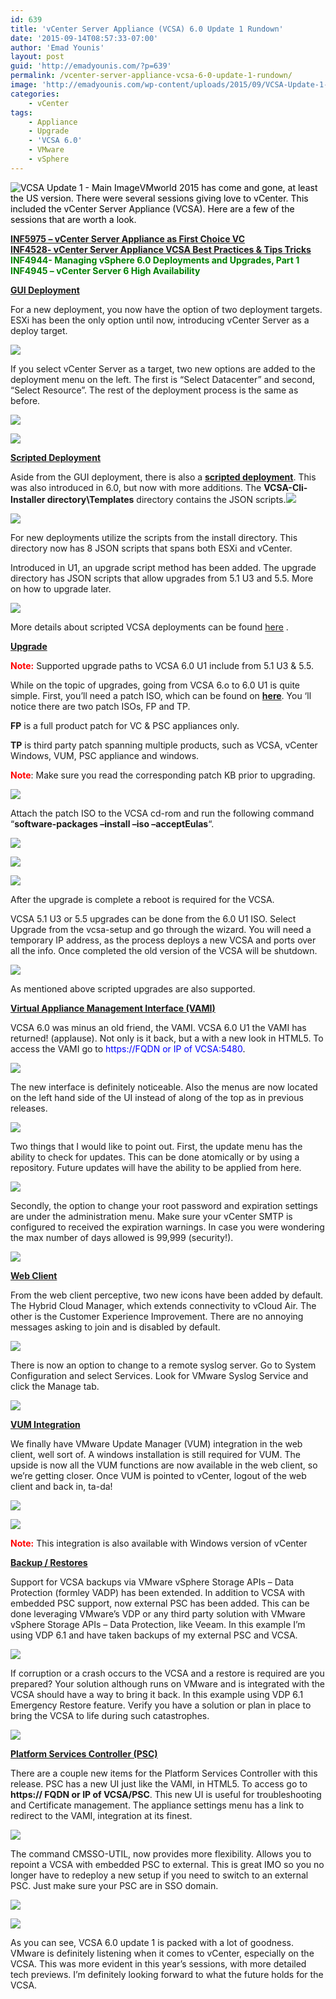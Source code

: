 ```yaml
---
id: 639
title: 'vCenter Server Appliance (VCSA) 6.0 Update 1 Rundown'
date: '2015-09-14T08:57:33-07:00'
author: 'Emad Younis'
layout: post
guid: 'http://emadyounis.com/?p=639'
permalink: /vcenter-server-appliance-vcsa-6-0-update-1-rundown/
image: 'http://emadyounis.com/wp-content/uploads/2015/09/VCSA-Update-1-Main-Image.png'
categories:
    - vCenter
tags:
    - Appliance
    - Upgrade
    - 'VCSA 6.0'
    - VMware
    - vSphere
---
```


<span style="color: #000000;">![VCSA Update 1 - Main Image](https://emadyounis.com/assets/img/2015/09/VCSA-Update-1-Main-Image.png?resize=219%2C119)VMworld 2015 has come and gone, at least the US version. There were several sessions giving love to vCenter. This included the vCenter Server Appliance (VCSA). Here are a few of the sessions that are worth a look.</span>

<span style="color: #0000ff;">**[INF5975 – vCenter Server Appliance as First Choice VC](https://www.youtube.com/watch?v=jbbFbdrQMXY)**</span>  
<span style="color: #0000ff;"> **[INF4528- vCenter Server Appliance VCSA Best Practices &amp; Tips Tricks](https://www.youtube.com/watch?v=S8pgFDxTnrY)** </span>  
<span style="color: #008000;">**INF4944- Managing vSphere 6.0 Deployments and Upgrades, Part 1**</span>  
<span style="color: #008000;">**INF4945 – vCenter Server 6 High Availability**</span>

<span style="text-decoration: underline;">**GUI Deployment**</span>

For a new deployment, you now have the option of two deployment targets. ESXi has been the only option until now, introducing vCenter Server as a deploy target.

[![](https://emadyounis.com/assets/img/2015/09/VCSA-Deployment-1.jpg?resize=870%2C557)](https://emadyounis.com/assets/img/2015/09/VCSA-Deployment-1.jpg)

If you select vCenter Server as a target, two new options are added to the deployment menu on the left. The first is “Select Datacenter” and second, “Select Resource”. The rest of the deployment process is the same as before.

[![](https://emadyounis.com/assets/img/2015/09/VCSA-Deployment-2.jpg?resize=871%2C369)](https://emadyounis.com/assets/img/2015/09/VCSA-Deployment-2.jpg)

[![](https://emadyounis.com/assets/img/2015/09/VCSA-Deployment-3.jpg?resize=870%2C375)](https://emadyounis.com/assets/img/2015/09/VCSA-Deployment-3.jpg)

<span style="text-decoration: underline;">**Scripted Deployment**</span>

Aside from the GUI deployment, there is also a <span style="color: #0000ff;">**[scripted deployment](http://emadyounis.com/vcenter/vcenter-appliance-vcsa-6-0-scripted-install/)**</span>. This was also introduced in 6.0, but now with more additions. The **VCSA-Cli-Installer directory\\Templates** directory contains the JSON scripts.[![](https://emadyounis.com/assets/img/2015/09/VCSA-Scripted-Deploy-1.jpg?resize=887%2C200)](https://emadyounis.com/assets/img/2015/09/VCSA-Scripted-Deploy-1.jpg)

[![](https://emadyounis.com/assets/img/2015/09/VCSA-Scripted-01.jpg?resize=772%2C461)](https://emadyounis.com/assets/img/2015/09/VCSA-Scripted-01.jpg)

For new deployments utilize the scripts from the install directory. This directory now has 8 JSON scripts that spans both ESXi and vCenter.

Introduced in U1, an upgrade script method has been added. The upgrade directory has JSON scripts that allow upgrades from 5.1 U3 and 5.5. More on how to upgrade later.

[![](https://emadyounis.com/assets/img/2015/09/VCSA-Script-02.jpg?resize=769%2C756)](https://emadyounis.com/assets/img/2015/09/VCSA-Script-02.jpg)

More details about scripted VCSA deployments can be found [here](http://www.vmware.com/files/pdf/products/vsphere/VMware-vsphere-601-vcenter-server-appliance-cmdline-deploy-and-upgrade.pdf) .

<span style="text-decoration: underline;">**Upgrade**</span>

<span style="color: #ff0000;">**Note:**</span> Supported upgrade paths to VCSA 6.0 U1 include from 5.1 U3 &amp; 5.5.

While on the topic of upgrades, going from VCSA 6.o to 6.0 U1 is quite simple. First, you’ll need a patch ISO, which can be found on <span style="color: #0000ff;">**[here](https://my.vmware.com/group/vmware/patch#search)**</span>. You ‘ll notice there are two patch ISOs, FP and TP.

**FP** is a full product patch for VC &amp; PSC appliances only.

**TP** is third party patch spanning multiple products, such as VCSA, vCenter Windows, VUM, PSC appliance and windows.

<span style="color: #ff0000;">**Note**</span>: Make sure you read the corresponding patch KB prior to upgrading.

[![](https://emadyounis.com/assets/img/2015/09/VCSA-Upgrade-1.jpg?resize=972%2C183)](https://emadyounis.com/assets/img/2015/09/VCSA-Upgrade-1.jpg)

Attach the patch ISO to the VCSA cd-rom and run the following command “**software-packages –install –iso –acceptEulas**“.

[![](https://emadyounis.com/assets/img/2015/09/VCSA-Scripted-Deploy-2.jpg?resize=881%2C424)](https://emadyounis.com/assets/img/2015/09/VCSA-Scripted-Deploy-2.jpg)

[![](https://emadyounis.com/assets/img/2015/09/VCSA-Scripted-Deployment-3.jpg?resize=1074%2C235)](https://emadyounis.com/assets/img/2015/09/VCSA-Scripted-Deployment-3.jpg)

[![](https://emadyounis.com/assets/img/2015/09/VCSA-Scripted-Deployment-4.jpg?resize=1063%2C519)](https://emadyounis.com/assets/img/2015/09/VCSA-Scripted-Deployment-4.jpg)

After the upgrade is complete a reboot is required for the VCSA.

VCSA 5.1 U3 or 5.5 upgrades can be done from the 6.0 U1 ISO. Select Upgrade from the vcsa-setup and go through the wizard. You will need a temporary IP address, as the process deploys a new VCSA and ports over all the info. Once completed the old version of the VCSA will be shutdown.

[![](https://emadyounis.com/assets/img/2015/09/VCSA-Upgrade-11.jpg?resize=549%2C407)](https://emadyounis.com/assets/img/2015/09/VCSA-Upgrade-11.jpg)

As mentioned above scripted upgrades are also supported.

**<u>Virtual Appliance Management Interface (VAMI)</u>**

VCSA 6.0 was minus an old friend, the VAMI. VCSA 6.0 U1 the VAMI has returned! (applause). Not only is it back, but a with a new look in HTML5. To access the VAMI go to <span style="color: #0000ff;">https://FQDN or IP of VCSA:5480</span><span style="color: #000000;">.</span>

[![](https://emadyounis.com/assets/img/2015/09/VCSA-VAMI-1.jpg?resize=1250%2C660)](https://emadyounis.com/assets/img/2015/09/VCSA-VAMI-1.jpg)

The new interface is definitely noticeable. Also the menus are now located on the left hand side of the UI instead of along of the top as in previous releases.

[![](https://emadyounis.com/assets/img/2015/09/VCSA-VAMI-2.jpg?resize=1421%2C531)](https://emadyounis.com/assets/img/2015/09/VCSA-VAMI-2.jpg)

Two things that I would like to point out. First, the update menu has the ability to check for updates. This can be done atomically or by using a repository. Future updates will have the ability to be applied from here.

[![](https://emadyounis.com/assets/img/2015/09/VCSA-VAMI-3.jpg?resize=1419%2C402)](https://emadyounis.com/assets/img/2015/09/VCSA-VAMI-3.jpg)

Secondly, the option to change your root password and expiration settings are under the administration menu. Make sure your vCenter SMTP is configured to received the expiration warnings. In case you were wondering the max number of days allowed is 99,999 (security!).

[![](https://emadyounis.com/assets/img/2015/09/VCSA-VAMI-4.jpg?resize=1414%2C505)](https://emadyounis.com/assets/img/2015/09/VCSA-VAMI-4.jpg)

<span style="text-decoration: underline;">**Web Client**</span>

From the web client perceptive, two new icons have been added by default. The Hybrid Cloud Manager, which extends connectivity to vCloud Air. The other is the Customer Experience Improvement. There are no annoying messages asking to join and is disabled by default.

[![](https://emadyounis.com/assets/img/2015/09/Webclient.jpg?resize=921%2C492)](https://emadyounis.com/assets/img/2015/09/Webclient.jpg)

There is now an option to change to a remote syslog server. Go to System Configuration and select Services. Look for VMware Syslog Service and click the Manage tab.

[![](https://emadyounis.com/assets/img/2015/09/VCSA-WebClient-1.jpg?resize=1306%2C812)](https://emadyounis.com/assets/img/2015/09/VCSA-WebClient-1.jpg)

<span style="text-decoration: underline;">**VUM Integration**</span>

We finally have VMware Update Manager (VUM) integration in the web client, well sort of. A windows installation is still required for VUM. The upside is now all the VUM functions are now available in the web client, so we’re getting closer. Once VUM is pointed to vCenter, logout of the web client and back in, ta-da!

[![](https://emadyounis.com/assets/img/2015/09/VSCA-VUM-1.jpg?resize=1287%2C436)](https://emadyounis.com/assets/img/2015/09/VSCA-VUM-1.jpg)

[![](https://emadyounis.com/assets/img/2015/09/VCSA-VUM-2.jpg?resize=1273%2C458)](https://emadyounis.com/assets/img/2015/09/VCSA-VUM-2.jpg)

<span style="color: #ff0000;">**Note:**</span> This integration is also available with Windows version of vCenter

<span style="text-decoration: underline;">**Backup / Restores**</span>

Support for VCSA backups via VMware vSphere Storage APIs – Data Protection (formley VADP) has been extended. In addition to VCSA with embedded PSC support, now external PSC has been added. This can be done leveraging VMware’s VDP or any third party solution with VMware vSphere Storage APIs – Data Protection, like Veeam. In this example I’m using VDP 6.1 and have taken backups of my external PSC and VCSA.

[![](https://emadyounis.com/assets/img/2015/09/VCSA-Backups-1.png?resize=926%2C298)](https://emadyounis.com/assets/img/2015/09/VCSA-Backups-1.png)

If corruption or a crash occurs to the VCSA and a restore is required are you prepared? Your solution although runs on VMware and is integrated with the VCSA should have a way to bring it back. In this example using VDP 6.1 Emergency Restore feature. Verify you have a solution or plan in place to bring the VCSA to life during such catastrophes.

[![](https://emadyounis.com/assets/img/2015/09/VCSA-Backups-2.jpg?resize=960%2C235)](https://emadyounis.com/assets/img/2015/09/VCSA-Backups-2.jpg)

<span style="text-decoration: underline;">**Platform Services Controller (PSC)**</span>

There are a couple new items for the Platform Services Controller with this release. PSC has a new UI just like the VAMI, in HTML5. To access go to **https:// FQDN or IP of VCSA/PSC**. This new UI is useful for troubleshooting and Certificate management. The appliance settings menu has a link to redirect to the VAMI, integration at its finest.

[![](https://emadyounis.com/assets/img/2015/09/VCSA-PSC-1.jpg?resize=1253%2C307)](https://emadyounis.com/assets/img/2015/09/VCSA-PSC-1.jpg)

The command CMSSO-UTIL, now provides more flexibility. Allows you to repoint a VCSA with embedded PSC to external. This is great IMO so you no longer have to redeploy a new setup if you need to switch to an external PSC. Just make sure your PSC are in SSO domain.

[![](https://emadyounis.com/assets/img/2015/09/VCSA-PSC-2-New.jpg?resize=963%2C423)](https://emadyounis.com/assets/img/2015/09/VCSA-PSC-2-New.jpg)

[![](https://emadyounis.com/assets/img/2015/09/VCSA-PSC-3.jpg?resize=1236%2C310)](https://emadyounis.com/assets/img/2015/09/VCSA-PSC-3.jpg)

As you can see, VCSA 6.0 update 1 is packed with a lot of goodness. VMware is definitely listening when it comes to vCenter, especially on the VCSA. This was more evident in this year’s sessions, with more detailed tech previews. I’m definitely looking forward to what the future holds for the VCSA.
